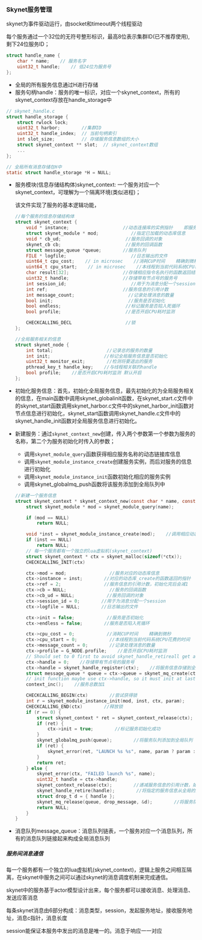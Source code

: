 ### Skynet服务管理

skynet为事件驱动运行，由socket和timeout两个线程驱动



每个服务通过一个32位的无符号整形标识，最高8位表示集群ID(已不推荐使用), 剩下24位服务ID；

```c
struct handle_name {
  	char * name;	// 服务名字
    uint32_t handle;	// 低24位为服务号
};
```

- 全局的所有服务信息通过H进行存储
- 服务句柄handle：服务的唯一标识，对应一个skynet_context，所有的skynet_context存放在handle_storage中

```c
// skynet_handle.c
struct handle_storage {
	struct rwlock lock;
    uint32_t harbor;		//集群ID
    uint32_t handle_index;	// 当前句柄索引
    int slot_size;			// 存储服务信息数组的大小
    struct skynet_context ** slot;	// skynet_context数组
    ...
};

// 全局所有消息存储在H中
static struct handle_storage *H = NULL;
```

- 服务模块(信息存储结构体)skynet_context: 一个服务对应一个skynet_context，可理解为一个隔离环境(类似进程)；

  该文件实现了服务的基本逻辑功能，

  ```c
  //每个服务的信息存储结构体
  struct skynet_context {
      void * instance;                    //动态连接库的实例指针    即服务的实例指针
      struct skynet_module * mod;            //指定已加载的动态库信息
      void * cb_ud;                        //服务回调的对象
      skynet_cb cb;                        //服务的回调函数
      struct message_queue *queue;        //服务队列
      FILE * logfile;                        //日志输出的文件
      uint64_t cpu_cost;    // in microsec    //消耗CUP时间    精确到微秒
      uint64_t cpu_start;    // in microsec    //本线程到当前代码系统CPU花费的时间
      char result[32];                    //存储相应指令名执行的函数返回结果
      uint32_t handle;                    //存储带有节点号的服务号
      int session_id;                        //用于为消息分配一个session
      int ref;                            //服务信息的引用计数
      int message_count;                    //记录处理消息的数量
      bool init;                            //服务是否初始化
      bool endless;                        //标记服务是否陷入死循环
      bool profile;                        //是否开启CPU耗时监测
  
      CHECKCALLING_DECL                    //锁
  };
  
  //全局服务相关的信息
  struct skynet_node {
      int total;                    //记录总的服务的数量
      int init;                    //标记全局服务信息是否初始化
      uint32_t monitor_exit;        //检测将要退出的服务
      pthread_key_t handle_key;    //与线程相关联的handle
      bool profile;    //是否开启CPU耗时监测 默认开启
  };
  ```

- 初始化服务信息：首先，初始化全局服务信息，最先初始化的为全局服务相关的信息，在main函数中调用skynet_globalinit函数，在skynet_start.c文件中的skynet_start函数调用skynet_harbor.c文件中的skynet_harbor_init函数对节点信息进行初始化，skynet_start函数调用skynet_handle.c文件中的skynet_handle_init函数对全局服务信息进行初始化。

- 新建服务：通过`skynet_context_new`创建，传入两个参数第一个参数为服务的名称，第二个为服务初始化时传入的参数；

  - 调用`skynet_module_query`函数获得相应服务名称的动态链接库信息
  - 调用`skynet_module_instance_create`创建服务实例，而后对服务的信息进行初始化
  - 调用`skynet_module_instance_init`函数初始化相应的服务实例
  - 调用skynet_globalmq_push函数将该服务添加到全局队列中

  ```c
  //新建一个服务信息
  struct skynet_context * skynet_context_new(const char * name, const char *param) {
      struct skynet_module * mod = skynet_module_query(name);        //获得指定文件名的动态连接库信息
  
      if (mod == NULL)
          return NULL;
  
      void *inst = skynet_module_instance_create(mod);    //调用相应动态库的库文件名_create的API函数
      if (inst == NULL)
          return NULL;
      // 每一个服务都有一个独立的lua虚拟机(skynet_context)
      struct skynet_context * ctx = skynet_malloc(sizeof(*ctx));
      CHECKCALLING_INIT(ctx)
  
      ctx->mod = mod;                //服务对应的动态库信息
      ctx->instance = inst;        //对应的动态库_create的函数返回的指针
      ctx->ref = 2;                //服务信息的引用计数，初始化完后会减1
      ctx->cb = NULL;                //服务的回调函数
      ctx->cb_ud = NULL;            //服务回调的对象
      ctx->session_id = 0;        //用于为消息分配一个session
      ctx->logfile = NULL;        //日志输出的文件
  
      ctx->init = false;            //服务是否初始化
      ctx->endless = false;        //服务是否陷入死循环
  
      ctx->cpu_cost = 0;            //消耗CUP时间    精确到微秒
      ctx->cpu_start = 0;            //本线程到当前代码系统CPU花费的时间
      ctx->message_count = 0;        //记录处理消息的数量
      ctx->profile = G_NODE.profile;    //是否开启CPU耗时监测
      // Should set to 0 first to avoid skynet_handle_retireall get an uninitialized handle
      ctx->handle = 0;    //存储带有节点号的服务号
      ctx->handle = skynet_handle_register(ctx);    //将服务信息存储到全局服务信息中，并产生一个定位服务的编号
      struct message_queue * queue = ctx->queue = skynet_mq_create(ctx->handle);        //创建服务队列
      // init function maybe use ctx->handle, so it must init at last
      context_inc();    //服务总数加1
  
      CHECKCALLING_BEGIN(ctx)        //尝试获得锁
      int r = skynet_module_instance_init(mod, inst, ctx, param);        //调用相应动态库的库文件名_init的API函数
      CHECKCALLING_END(ctx)        //释放锁
      if (r == 0) {
          struct skynet_context * ret = skynet_context_release(ctx);    //服务信息的引用计数减1
          if (ret) {
              ctx->init = true;        //标记服务初始化成功
          }
          skynet_globalmq_push(queue);        //将服务队列添加到全局队列
          if (ret) {
              skynet_error(ret, "LAUNCH %s %s", name, param ? param : "");
          }
          return ret;
      } else {
          skynet_error(ctx, "FAILED launch %s", name);
          uint32_t handle = ctx->handle;
          skynet_context_release(ctx);        //递减服务信息的引用计数，如果计数为0则释放
          skynet_handle_retire(handle);        //将指定的服务信息从全局的服务信息数字中剔除掉
          struct drop_t d = { handle };
          skynet_mq_release(queue, drop_message, &d);        //将服务队列释放
          return NULL;
      }
  }
  ```

- 消息队列message_queue：消息队列链表，一个服务对应一个消息队列，所有的消息队列链接起来构成全局消息队列



##### 服务间消息通信

每一个服务都有一个独立的lua虚拟机(skynet_context)，逻辑上服务之间相互隔离，在skynet中服务之间可以通过skynet的消息调度机制来完成通信。

skynet中的服务基于actor模型设计出来，每个服务都可以接收消息、处理消息、发送应答消息

每条skynet消息由6部分构成：消息类型，session，发起服务地址，接收服务地址，消息c指针，消息长度

session能保证本服务中发出的消息是唯一的。消息于响应一一对应